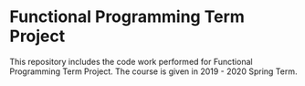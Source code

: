 # Functional Programming Term Project

This repository includes the code work performed for Functional Programming Term Project. The course is given in 2019 - 2020 Spring Term.


